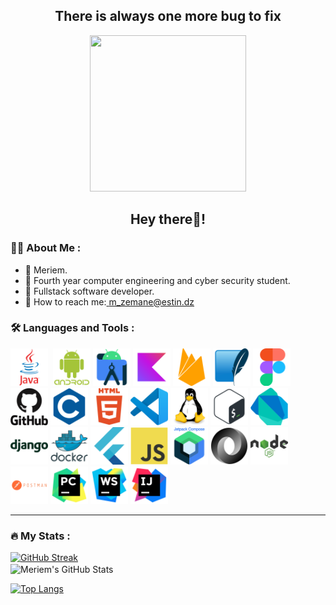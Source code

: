 
<h2 align="center">There is always one more bug to fix</h1>



<div align="center">
<img src=https://user-images.githubusercontent.com/75329424/226069646-5ecbd220-755f-4e49-b297-a8d3356a0ffd.gif height=250 width=250/></div>

<h2 align="center">Hey there👋!</h2>

 ### :woman_technologist: About Me :

- :triangular_flag_on_post: Meriem.
- :briefcase: Fourth year computer engineering and cyber security student.
- 📱 Fullstack software developer.
- 📧 How to reach me:<a href="m_zemane@estin.dz"> m_zemane@estin.dz</a>
<!---- :stuck_out_tongue_winking_eye: Fun fact: Fun facts are not funny--->

   
<!---
- 🎲 I also like to solve challenges on Hackerrank and Google Developers.

  <a href="https://www.hackerrank.com/Mezspire">
   <img src="https://user-images.githubusercontent.com/75329424/196059043-3f343118-ec8a-44c2-bd77-c615b10c08c9.png" alt="Hackerrank Badge" height=50/>
  </a>
  <a href="https://g.dev/Merdev"><img src="https://user-images.githubusercontent.com/75329424/196059170-6f1eb60d-7d2c-4a78-a0bb-04de4b99853d.png" alt="Google Badge" height=50/>
  </a>
 
--->

### :hammer_and_wrench: Languages and Tools :
 <div>
  <img src="https://github.com/devicons/devicon/blob/master/icons/java/java-original-wordmark.svg" title="Java" alt="Java" width="60" height="60"/>&nbsp;
   <img src="https://github.com/devicons/devicon/blob/master/icons/android/android-plain-wordmark.svg" title="android" width="60" height="60"/>
 <img src="https://github.com/devicons/devicon/blob/master/icons/androidstudio/androidstudio-original.svg" title="android studio" width="60" height="60"/>
  <img src="https://github.com/devicons/devicon/blob/master/icons/kotlin/kotlin-original.svg" title="kotlin" width="60" height="60"/>
 <img src="https://github.com/devicons/devicon/blob/master/icons/firebase/firebase-plain.svg" title="firebase" width="60" height="60"/>
  <img src="https://github.com/devicons/devicon/blob/master/icons/sqlite/sqlite-original.svg" title="sqlite" width="60" height="60"/>
 <img src="https://github.com/devicons/devicon/blob/master/icons/figma/figma-original.svg" title="figma" width="60" height="60"/>
 <img src="https://github.com/devicons/devicon/blob/master/icons/github/github-original-wordmark.svg" title="github" width="60" height="60"/>
   <img src="https://github.com/devicons/devicon/blob/master/icons/c/c-plain.svg" title="c" width="60" height="60"/>
   <img src="https://github.com/devicons/devicon/blob/master/icons/html5/html5-plain-wordmark.svg" title="html" width="60" height="60"/>
  <img src="https://github.com/devicons/devicon/blob/master/icons/vscode/vscode-original.svg" title="vscode" width="60" height="60"/>
  <img src="https://github.com/devicons/devicon/blob/master/icons/linux/linux-original.svg" title="linux" width="60" height="60"/>
  <img src="https://github.com/devicons/devicon/blob/master/icons/bash/bash-original.svg" title="bash" width="60" height="60"/>
   <img src="https://github.com/devicons/devicon/blob/master/icons/dart/dart-original.svg" title="dart" width="60" height="60"/>
    <img src="https://github.com/devicons/devicon/blob/master/icons/django/django-plain-wordmark.svg" title="django" width="60" height="60"/>
     <img src="https://github.com/devicons/devicon/blob/master/icons/docker/docker-original-wordmark.svg" title="docker" width="60" height="60"/>
      <img src="https://github.com/devicons/devicon/blob/master/icons/flutter/flutter-original.svg" title="flutter" width="60" height="60"/>
       <img src="https://github.com/devicons/devicon/blob/master/icons/javascript/javascript-original.svg" title="javascript" width="60" height="60"/>
        <img src="https://github.com/devicons/devicon/blob/master/icons/jetpackcompose/jetpackcompose-original-wordmark.svg" title="jetpack compose" width="60" height="60"/>
         <img src="https://github.com/devicons/devicon/blob/master/icons/json/json-original.svg" title="json" width="60" height="60"/>
          <img src="https://github.com/devicons/devicon/blob/master/icons/nodejs/nodejs-original-wordmark.svg" title="nodejs" width="60" height="60"/>
           <img src="https://github.com/devicons/devicon/blob/master/icons/postman/postman-original-wordmark.svg" title="postman" width="60" height="60"/>
            <img src="https://github.com/devicons/devicon/blob/master/icons/pycharm/pycharm-original.svg" title="pycharm" width="60" height="60"/>
             <img src="https://github.com/devicons/devicon/blob/master/icons/webstorm/webstorm-original.svg" title="webstrom" width="60" height="60"/>
              <img src="https://github.com/devicons/devicon/blob/master/icons/intellij/intellij-original.svg" title="IntelIj" width="60" height="60"/>
   </div>
   
---

### :fire: My Stats :
[![GitHub Streak](https://github-readme-streak-stats-five-sand.vercel.app?user=Meriem453&theme=android-dark)](https://git.io/streak-stats)
<br>
<img align="center" alt="Meriem's GitHub Stats" src="https://github-readme-stats.vercel.app/api?username=Meriem453&show_icons=true&hide_border=true&title_color=0ed145&icon_color=0ed145&bg_color=222428&text_color=ffffff&border_color=0ed145" />


[![Top Langs](https://github-readme-stats.vercel.app/api/top-langs/?username=Meriem453&layout=pie&theme=chartreuse-dark)](https://github.com/anuraghazra/github-readme-stats)
    
    



   

<!---
Mimspire/Mimspire is a ✨ special ✨ repository because its `README.md` (this file) appears on your GitHub profile.
You can click the Preview link to take a look at your changes.
--->
